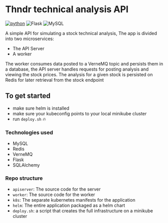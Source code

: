 # Thndr technical analysis API


[![python](https://img.shields.io/badge/Python-3.8-3776AB.svg?style=flat&logo=python&logoColor=white)](https://www.python.org)
![Flask](https://img.shields.io/badge/flask-%23000.svg?style=for-the-badge&logo=flask&logoColor=white)
![MySQL](https://img.shields.io/badge/mysql-%2300f.svg?style=for-the-badge&logo=mysql&logoColor=white)

A simple API for simulating a stock technical analysis, The app is divided into two microservices:
- The API Server
- A worker

The worker consumes data posted to a VerneMQ topic and persists them in a database, the API server handles requests for posting analysis and viewing
the stock prices. The analysis for a given stock is persisted on Redis for later retrieval from the stock endpoint


## To get started

- make sure helm is installed
- make sure your kubeconfig points to your local minikube cluster
- run `deploy.sh` :fire:

### Technologies used

- MySQL
- Redis
- VerneMQ
- Flask
- SQLAlchemy


### Repo structure

- `apiserver`: The source code for the server
- `worker`: The source code for the worker
- `k8s`: The separate kubernetes manifests for the application
- `helm`: The entire application packaged as a helm chart
- `deploy.sh`: a script that creates the full infrastructure on a minikube cluster
